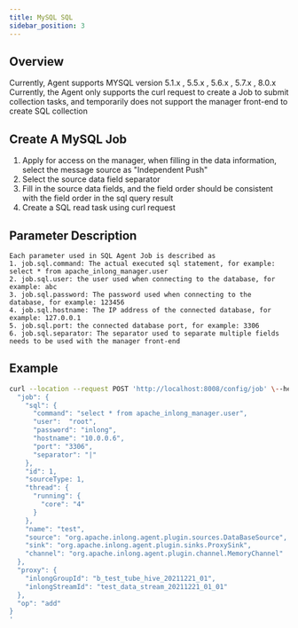 ```yaml
---
title: MySQL SQL
sidebar_position: 3
---
```


## Overview
Currently, Agent supports MYSQL version 5.1.x , 5.5.x , 5.6.x , 5.7.x , 8.0.x
Currently, the Agent only supports the curl request to create a Job to submit collection tasks, and temporarily does not support the manager front-end to create SQL collection

## Create A MySQL Job

1. Apply for access on the manager, when filling in the data information, select the message source as "Independent Push"
2. Select the source data field separator
3. Fill in the source data fields, and the field order should be consistent with the field order in the sql query result
4. Create a SQL read task using curl request

## Parameter Description

````
Each parameter used in SQL Agent Job is described as
1. job.sql.command: The actual executed sql statement, for example: select * from apache_inlong_manager.user
2. job.sql.user: the user used when connecting to the database, for example: abc
3. job.sql.password: The password used when connecting to the database, for example: 123456
4. job.sql.hostname: The IP address of the connected database, for example: 127.0.0.1
5. job.sql.port: the connected database port, for example: 3306
6. job.sql.separator: The separator used to separate multiple fields needs to be used with the manager front-end
````

## Example

```bash
curl --location --request POST 'http://localhost:8008/config/job' \--header 'Content-Type: application/json' \--data '{
  "job": {
    "sql": {
      "command": "select * from apache_inlong_manager.user",
      "user":  "root",
      "password": "inlong",
      "hostname": "10.0.0.6",
      "port": "3306",
      "separator": "|"
    },
    "id": 1,
    "sourceType: 1,
    "thread": {
      "running": {
        "core": "4"
      }
    },
    "name": "test",
    "source": "org.apache.inlong.agent.plugin.sources.DataBaseSource",
    "sink": "org.apache.inlong.agent.plugin.sinks.ProxySink",
    "channel": "org.apache.inlong.agent.plugin.channel.MemoryChannel"
  },
  "proxy": {
    "inlongGroupId": "b_test_tube_hive_20211221_01",
    "inlongStreamId": "test_data_stream_20211221_01_01"
  },
  "op": "add"
}
'
```